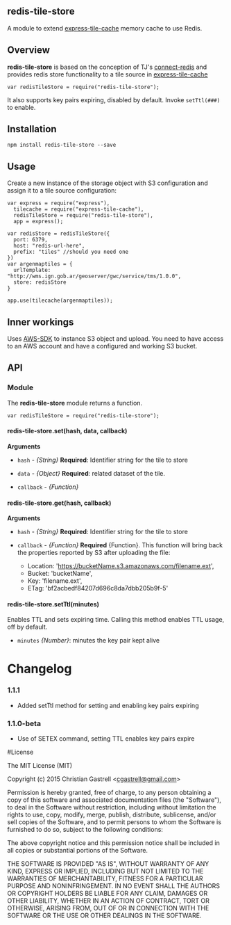 ## redis-tile-store
 
A module to extend [express-tile-cache](https://github.com/CGastrell/express-tile-cache) memory cache to use Redis. 


## Overview

**redis-tile-store** is based on the conception of TJ's [connect-redis](https://github.com/tj/connect-redis) and provides redis store functionality to a tile source in [express-tile-cache](https://github.com/CGastrell/express-tile-cache)

    
    var redisTileStore = require("redis-tile-store");

It also supports key pairs expiring, disabled by default. Invoke `setTtl(###)` to enable.

## Installation 

    npm install redis-tile-store --save

## Usage

Create a new instance of the storage object with S3 configuration and assign it to a tile source configuration:

    var express = require("express"),
      tilecache = require("express-tile-cache"),
      redisTileStore = require("redis-tile-store"),
      app = express();

    var redisStore = redisTileStore({
      port: 6379,
      host: "redis-url-here",
      prefix: "tiles" //should you need one
    })
    var argenmaptiles = {
      urlTemplate: "http://wms.ign.gob.ar/geoserver/gwc/service/tms/1.0.0",
      store: redisStore
    }

    app.use(tilecache(argenmaptiles));


## Inner workings

Uses [AWS-SDK](https://www.npmjs.com/package/aws-sdk) to instance S3 object and upload. You need to have access to an AWS account and have a configured and working S3 bucket.


## API

### Module

The **redis-tile-store** module returns a function. 

    var redisTileStore = require("redis-tile-store");

#### redis-tile-store.set(hash, data, callback)

**Arguments**

* `hash` - *{String}* **Required**: Identifier string for the tile to store

* `data` - *{Object}* **Required**: related dataset of the tile.

* `callback` - *{Function}* 

#### redis-tile-store.get(hash, callback)

**Arguments**

* `hash` - *{String}* **Required**: Identifier string for the tile to store

* `callback` - *{Function}* **Required** {Function}. This function will bring back the properties reported by S3 after uploading the file:

  * Location: 'https://bucketName.s3.amazonaws.com/filename.ext',
  * Bucket: 'bucketName',
  * Key: 'filename.ext',
  * ETag: 'bf2acbedf84207d696c8da7dbb205b9f-5'

#### redis-tile-store.setTtl(minutes)

Enables TTL and sets expiring time. Calling this method enables TTL usage, off by default.

  * `minutes` *{Number}*: minutes the key pair kept alive

# Changelog

### 1.1.1

  * Added setTtl method for setting and enabling key pairs expiring

### 1.1.0-beta

  * Use of SETEX command, setting TTL enables key pairs expire

#License 

The MIT License (MIT)

Copyright (c) 2015 Christian Gastrell &lt;cgastrell@gmail.com&gt;

Permission is hereby granted, free of charge, to any person obtaining a copy
of this software and associated documentation files (the "Software"), to deal
in the Software without restriction, including without limitation the rights
to use, copy, modify, merge, publish, distribute, sublicense, and/or sell
copies of the Software, and to permit persons to whom the Software is
furnished to do so, subject to the following conditions:

The above copyright notice and this permission notice shall be included in all
copies or substantial portions of the Software.

THE SOFTWARE IS PROVIDED "AS IS", WITHOUT WARRANTY OF ANY KIND, EXPRESS OR
IMPLIED, INCLUDING BUT NOT LIMITED TO THE WARRANTIES OF MERCHANTABILITY,
FITNESS FOR A PARTICULAR PURPOSE AND NONINFRINGEMENT. IN NO EVENT SHALL THE
AUTHORS OR COPYRIGHT HOLDERS BE LIABLE FOR ANY CLAIM, DAMAGES OR OTHER
LIABILITY, WHETHER IN AN ACTION OF CONTRACT, TORT OR OTHERWISE, ARISING FROM,
OUT OF OR IN CONNECTION WITH THE SOFTWARE OR THE USE OR OTHER DEALINGS IN THE
SOFTWARE.